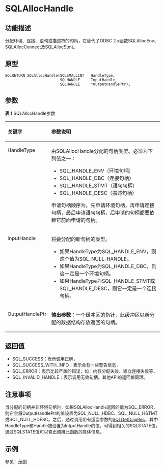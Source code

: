 # SQLAllocHandle<a name="ZH-CN_TOPIC_0242371438"></a>

## 功能描述<a name="zh-cn_topic_0238272884_zh-cn_topic_0237120414_zh-cn_topic_0059778058_sa9bd6e837fd4458199f7b677e876f4a9"></a>

分配环境、连接、语句或描述符的句柄，它替代了ODBC 2.x函数SQLAllocEnv、SQLAllocConnect及SQLAllocStmt。

## 原型<a name="zh-cn_topic_0238272884_zh-cn_topic_0237120414_zh-cn_topic_0059778058_s311ac101dcb74b3abb5b3d2ee9781c2c"></a>

```
SQLRETURN SQLAllocHandle(SQLSMALLINT   HandleType,    
                         SQLHANDLE     InputHandle,     
                         SQLHANDLE     *OutputHandlePtr);
```

## 参数<a name="zh-cn_topic_0238272884_zh-cn_topic_0237120414_zh-cn_topic_0059778058_s3488a4902c544a86ae94d239d63e21a9"></a>

**表 1**  SQLAllocHandle参数

<a name="zh-cn_topic_0238272884_zh-cn_topic_0237120414_zh-cn_topic_0059778058_t753453111a55495490879cf0a4b36cf6"></a>
<table><thead align="left"><tr id="zh-cn_topic_0238272884_zh-cn_topic_0237120414_zh-cn_topic_0059778058_r91a64b4bccf441acbcb74615b079d506"><th class="cellrowborder" valign="top" width="23.27%" id="mcps1.2.3.1.1"><p id="zh-cn_topic_0238272884_zh-cn_topic_0237120414_zh-cn_topic_0059778058_a1cfb85f5e73d458d816d5f5b5e9538cd"><a name="zh-cn_topic_0238272884_zh-cn_topic_0237120414_zh-cn_topic_0059778058_a1cfb85f5e73d458d816d5f5b5e9538cd"></a><a name="zh-cn_topic_0238272884_zh-cn_topic_0237120414_zh-cn_topic_0059778058_a1cfb85f5e73d458d816d5f5b5e9538cd"></a><strong id="zh-cn_topic_0238272884_zh-cn_topic_0237120414_zh-cn_topic_0059778058_a471452b4ce36463d9fbbad2b44ea3b2d"><a name="zh-cn_topic_0238272884_zh-cn_topic_0237120414_zh-cn_topic_0059778058_a471452b4ce36463d9fbbad2b44ea3b2d"></a><a name="zh-cn_topic_0238272884_zh-cn_topic_0237120414_zh-cn_topic_0059778058_a471452b4ce36463d9fbbad2b44ea3b2d"></a>关键字</strong></p>
</th>
<th class="cellrowborder" valign="top" width="76.73%" id="mcps1.2.3.1.2"><p id="zh-cn_topic_0238272884_zh-cn_topic_0237120414_zh-cn_topic_0059778058_a644b26f36c9f43c7976f5726d8459b5c"><a name="zh-cn_topic_0238272884_zh-cn_topic_0237120414_zh-cn_topic_0059778058_a644b26f36c9f43c7976f5726d8459b5c"></a><a name="zh-cn_topic_0238272884_zh-cn_topic_0237120414_zh-cn_topic_0059778058_a644b26f36c9f43c7976f5726d8459b5c"></a><strong id="zh-cn_topic_0238272884_zh-cn_topic_0237120414_zh-cn_topic_0059778058_a0eca439d6c7b46918ec38642b1d660c0"><a name="zh-cn_topic_0238272884_zh-cn_topic_0237120414_zh-cn_topic_0059778058_a0eca439d6c7b46918ec38642b1d660c0"></a><a name="zh-cn_topic_0238272884_zh-cn_topic_0237120414_zh-cn_topic_0059778058_a0eca439d6c7b46918ec38642b1d660c0"></a>参数说明</strong></p>
</th>
</tr>
</thead>
<tbody><tr id="zh-cn_topic_0238272884_zh-cn_topic_0237120414_zh-cn_topic_0059778058_r95533e861d6f43a6a61550c0fae09557"><td class="cellrowborder" valign="top" width="23.27%" headers="mcps1.2.3.1.1 "><p id="zh-cn_topic_0238272884_zh-cn_topic_0237120414_zh-cn_topic_0059778058_a9d687882356144d0aedf0791c0fb3b9e"><a name="zh-cn_topic_0238272884_zh-cn_topic_0237120414_zh-cn_topic_0059778058_a9d687882356144d0aedf0791c0fb3b9e"></a><a name="zh-cn_topic_0238272884_zh-cn_topic_0237120414_zh-cn_topic_0059778058_a9d687882356144d0aedf0791c0fb3b9e"></a>HandleType</p>
</td>
<td class="cellrowborder" valign="top" width="76.73%" headers="mcps1.2.3.1.2 "><p id="zh-cn_topic_0238272884_zh-cn_topic_0237120414_zh-cn_topic_0059778058_af3af585891f340b49049298be113dce4"><a name="zh-cn_topic_0238272884_zh-cn_topic_0237120414_zh-cn_topic_0059778058_af3af585891f340b49049298be113dce4"></a><a name="zh-cn_topic_0238272884_zh-cn_topic_0237120414_zh-cn_topic_0059778058_af3af585891f340b49049298be113dce4"></a>由SQLAllocHandle分配的句柄类型。必须为下列值之一：</p>
<a name="zh-cn_topic_0238272884_zh-cn_topic_0237120414_zh-cn_topic_0059778058_u90955fc4279f4f8481eba83586fa8eb8"></a><a name="zh-cn_topic_0238272884_zh-cn_topic_0237120414_zh-cn_topic_0059778058_u90955fc4279f4f8481eba83586fa8eb8"></a><ul id="zh-cn_topic_0238272884_zh-cn_topic_0237120414_zh-cn_topic_0059778058_u90955fc4279f4f8481eba83586fa8eb8"><li>SQL_HANDLE_ENV（环境句柄）</li><li>SQL_HANDLE_DBC（连接句柄）</li><li>SQL_HANDLE_STMT（语句句柄）</li><li>SQL_HANDLE_DESC（描述句柄）</li></ul>
<p id="zh-cn_topic_0238272884_zh-cn_topic_0237120414_zh-cn_topic_0059778058_a0214a0e9219d4856874070000e4365ba"><a name="zh-cn_topic_0238272884_zh-cn_topic_0237120414_zh-cn_topic_0059778058_a0214a0e9219d4856874070000e4365ba"></a><a name="zh-cn_topic_0238272884_zh-cn_topic_0237120414_zh-cn_topic_0059778058_a0214a0e9219d4856874070000e4365ba"></a>申请句柄顺序为，先申请环境句柄，再申请连接句柄，最后申请语句句柄，后申请的句柄都要依赖它前面申请的句柄。</p>
</td>
</tr>
<tr id="zh-cn_topic_0238272884_zh-cn_topic_0237120414_zh-cn_topic_0059778058_race60e037af742c4a011f7c18a80d268"><td class="cellrowborder" valign="top" width="23.27%" headers="mcps1.2.3.1.1 "><p id="zh-cn_topic_0238272884_zh-cn_topic_0237120414_zh-cn_topic_0059778058_a2dfff073d7ad4d95b80262a49b73153b"><a name="zh-cn_topic_0238272884_zh-cn_topic_0237120414_zh-cn_topic_0059778058_a2dfff073d7ad4d95b80262a49b73153b"></a><a name="zh-cn_topic_0238272884_zh-cn_topic_0237120414_zh-cn_topic_0059778058_a2dfff073d7ad4d95b80262a49b73153b"></a>InputHandle</p>
</td>
<td class="cellrowborder" valign="top" width="76.73%" headers="mcps1.2.3.1.2 "><p id="zh-cn_topic_0238272884_zh-cn_topic_0237120414_zh-cn_topic_0059778058_a45d5b00a851546bc9460a2501fba8759"><a name="zh-cn_topic_0238272884_zh-cn_topic_0237120414_zh-cn_topic_0059778058_a45d5b00a851546bc9460a2501fba8759"></a><a name="zh-cn_topic_0238272884_zh-cn_topic_0237120414_zh-cn_topic_0059778058_a45d5b00a851546bc9460a2501fba8759"></a>将要分配的新句柄的类型。</p>
<a name="zh-cn_topic_0238272884_zh-cn_topic_0237120414_zh-cn_topic_0059778058_u6d4579039a794155ac40f065ad1002e0"></a><a name="zh-cn_topic_0238272884_zh-cn_topic_0237120414_zh-cn_topic_0059778058_u6d4579039a794155ac40f065ad1002e0"></a><ul id="zh-cn_topic_0238272884_zh-cn_topic_0237120414_zh-cn_topic_0059778058_u6d4579039a794155ac40f065ad1002e0"><li>如果HandleType为SQL_HANDLE_ENV，则这个值为SQL_NULL_HANDLE。</li><li>如果HandleType为SQL_HANDLE_DBC，则这一定是一个环境句柄。</li><li>如果HandleType为SQL_HANDLE_STMT或SQL_HANDLE_DESC，则它一定是一个连接句柄。</li></ul>
</td>
</tr>
<tr id="zh-cn_topic_0238272884_zh-cn_topic_0237120414_zh-cn_topic_0059778058_r0fe9aba8e62e47b6a77a6512e40e19bc"><td class="cellrowborder" valign="top" width="23.27%" headers="mcps1.2.3.1.1 "><p id="zh-cn_topic_0238272884_zh-cn_topic_0237120414_zh-cn_topic_0059778058_a870eea2acc264875b6f3ca487610bd48"><a name="zh-cn_topic_0238272884_zh-cn_topic_0237120414_zh-cn_topic_0059778058_a870eea2acc264875b6f3ca487610bd48"></a><a name="zh-cn_topic_0238272884_zh-cn_topic_0237120414_zh-cn_topic_0059778058_a870eea2acc264875b6f3ca487610bd48"></a>OutputHandlePtr</p>
</td>
<td class="cellrowborder" valign="top" width="76.73%" headers="mcps1.2.3.1.2 "><p id="zh-cn_topic_0238272884_zh-cn_topic_0237120414_zh-cn_topic_0059778058_a22ab6d451e7c41c791ba2bb971ea8d65"><a name="zh-cn_topic_0238272884_zh-cn_topic_0237120414_zh-cn_topic_0059778058_a22ab6d451e7c41c791ba2bb971ea8d65"></a><a name="zh-cn_topic_0238272884_zh-cn_topic_0237120414_zh-cn_topic_0059778058_a22ab6d451e7c41c791ba2bb971ea8d65"></a><strong id="zh-cn_topic_0238272884_zh-cn_topic_0237120414_zh-cn_topic_0059778058_a0e83142c89c34323840cf5534c9b124f"><a name="zh-cn_topic_0238272884_zh-cn_topic_0237120414_zh-cn_topic_0059778058_a0e83142c89c34323840cf5534c9b124f"></a><a name="zh-cn_topic_0238272884_zh-cn_topic_0237120414_zh-cn_topic_0059778058_a0e83142c89c34323840cf5534c9b124f"></a>输出参数</strong>：一个缓冲区的指针，此缓冲区以新分配的数据结构存放返回的句柄。</p>
</td>
</tr>
</tbody>
</table>

## 返回值<a name="zh-cn_topic_0238272884_zh-cn_topic_0237120414_zh-cn_topic_0059778058_s8136c512ac4e4481a73d8640d73d26d2"></a>

-   SQL\_SUCCESS：表示调用正确，
-   SQL\_SUCCESS\_WITH\_INFO：表示会有一些警告信息，
-   SQL\_ERROR：表示比较严重的错误，如：内存分配失败、建立连接失败等、
-   SQL\_INVALID\_HANDLE：表示调用无效句柄。其他API的返回值同理。

## 注意事项<a name="zh-cn_topic_0238272884_zh-cn_topic_0237120414_zh-cn_topic_0059778058_s9076893176f14464a773531cbd9e81b4"></a>

当分配的句柄并非环境句柄时，如果SQLAllocHandle返回的值为SQL\_ERROR，则它会将OutputHandlePtr的值设置为SQL\_NULL\_HDBC、SQL\_NULL\_HSTMT或SQL\_NULL\_HDESC。之后，通过调用带有适当参数的[SQLGetDiagRec](SQLGetDiagRec.md#ZH-CN_TOPIC_0242371454)，其中HandleType和Handle被设置为IntputHandle的值，可得到相关的SQLSTATE值，通过SQLSTATE值可以查出调用此函数的具体信息。

## 示例<a name="zh-cn_topic_0238272884_zh-cn_topic_0237120414_zh-cn_topic_0059778058_sb7bc1f5b242e441583cf7237bb33199b"></a>

参见：[示例](示例.md#ZH-CN_TOPIC_0242377033)

